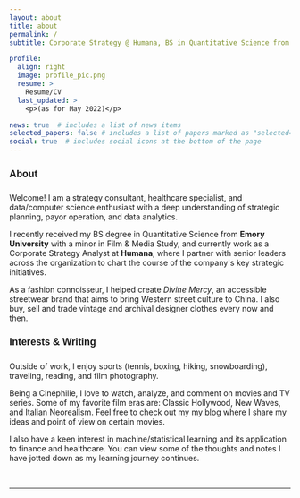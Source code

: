 ```yaml
---
layout: about
title: about
permalink: /
subtitle: Corporate Strategy @ Humana, BS in Quantitative Science from <a href = "https://quantitative.emory.edu/"> Emory University </a>

profile:
  align: right
  image: profile_pic.png
  resume: >
    Resume/CV
  last_updated: >
    <p>(as for May 2022)</p>

news: true  # includes a list of news items
selected_papers: false # includes a list of papers marked as "selected={true}"
social: true  # includes social icons at the bottom of the page
---
```


<h4 style="font-family:Helvetica; font-size:1.25em">About</h4>

Welcome! I am a strategy consultant, healthcare specialist, and data/computer science enthusiast with a deep understanding of strategic planning, payor operation, and data analytics.

I recently received my BS degree in Quantitative Science from **Emory University** with a minor in Film & Media Study, and currently work as a Corporate Strategy Analyst at **Humana**, where I partner with senior leaders across the organization to chart the course of the company's key strategic initiatives.

As a fashion connoisseur, I helped create *Divine Mercy*, an accessible streetwear brand that aims to bring Western street culture to China. I also buy, sell and trade vintage and archival designer clothes every now and then.

<h4 style="font-family:Helvetica; font-size:1.25em">Interests & Writing</h4>

Outside of work, I enjoy sports (tennis, boxing, hiking, snowboarding), traveling, reading, and film photography.

Being a Cinéphilie, I love to watch, analyze, and comment on movies and TV series. Some of my favorite film eras are: Classic Hollywood, New Waves, and Italian Neorealism. Feel free to check out my my [blog](blog/category/film/) where I share my ideas and point of view on certain movies.

I also have a keen interest in machine/statistical learning and its application to finance and healthcare. You can view some of the thoughts and notes I have jotted down as my learning journey continues.

<br>

---
